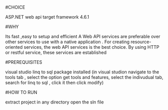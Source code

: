 #CHOICE

ASP.NET web api
target framework 4.6.1

#WHY

Its fast ,easy to setup and efficient
A Web API services are preferable over other services to use with a native application .
For creating resource-oriented services, the web API services is the best choice.
By using HTTP or restful service, these services are established


#PREREQUISITES

visual studio
linq to sql package installed (in visual studion navigate to the tools tab , 
select the option get tools and features, 
select the indivudual tab, search for linq to sql ,
click it then click modify)


#HOW TO RUN 

extract project in any directory
open the sln file 



